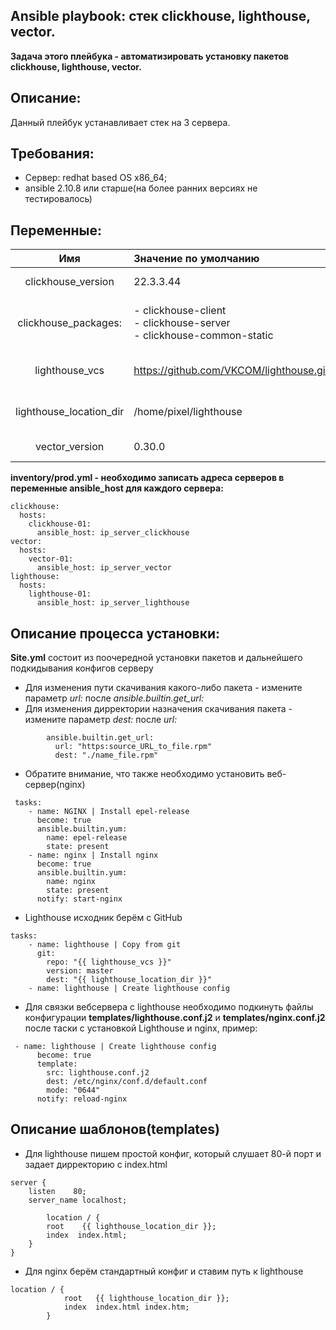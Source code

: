 ## Ansible playbook: стек clickhouse, lighthouse, vector.
<b>Задача этого плейбука - автоматизировать установку пакетов clickhouse, lighthouse, vector.</b>

## Описание:
Данный плейбук устанавливает стек на 3 сервера.


## Требования:
* Сервер: redhat based OS x86_64;
* ansible 2.10.8 или старше(на более ранних версиях не тестировалось)

## Переменные:

|Имя           |Значение по умолчанию | Описание |
|:------------:|:--------------------|:--------|
|clickhouse_version |22.3.3.44|Версия clickhouse пакета |
|clickhouse_packages:| - clickhouse-client <br> - clickhouse-server<br> - clickhouse-common-static |Перечень устанавливаемых пакетов clickhouse|
|lighthouse_vcs|https://github.com/VKCOM/lighthouse.git|Ссылка на исходный код lighthouse|
|lighthouse_location_dir|/home/pixel/lighthouse|Назначение папки установки lighthouse|
|vector_version|0.30.0|Версия Vector пакета|

<b> inventory/prod.yml - необходимо записать адреса серверов в переменные ansible_host для каждого сервера: </b>
```
clickhouse:
  hosts:
    clickhouse-01:
      ansible_host: ip_server_clickhouse
vector:
  hosts:
    vector-01:
      ansible_host: ip_server_vector
lighthouse:
  hosts:
    lighthouse-01:
      ansible_host: ip_server_lighthouse
```
## Описание процесса установки:

<b>Site.yml</b> состоит из поочередной установки пакетов и дальнейшего подкидывания конфигов серверу  
* Для изменения пути скачивания какого-либо пакета - измените параметр <i> url:</i> после <i>ansible.builtin.get_url:</i>
* Для изменения дирректории назначения скачивания пакета - измените параметр <i> dest:</i> после <i> url:</i>
```
        ansible.builtin.get_url:
          url: "https:source_URL_to_file.rpm"
          dest: "./name_file.rpm"
```
* Обратите внимание, что также необходимо установить веб-сервер(nginx)
```
 tasks:
    - name: NGINX | Install epel-release
      become: true
      ansible.builtin.yum:
        name: epel-release
        state: present
    - name: nginx | Install nginx
      become: true
      ansible.builtin.yum:
        name: nginx
        state: present
      notify: start-nginx
```
* Lighthouse исходник берём с GitHub

```
tasks:
    - name: lighthouse | Copy from git
      git:
        repo: "{{ lighthouse_vcs }}"
        version: master
        dest: "{{ lighthouse_location_dir }}"
    - name: lighthouse | Create lighthouse config
```

* Для связки вебсервера с lighthouse необходимо подкинуть файлы конфигурации <b>templates/lighthouse.conf.j2</b> и <b>templates/nginx.conf.j2</b> после таски с установкой Lighthouse и nginx, пример:  

``` EXAMPLE:
 - name: lighthouse | Create lighthouse config
      become: true
      template:
        src: lighthouse.conf.j2
        dest: /etc/nginx/conf.d/default.conf
        mode: "0644"
      notify: reload-nginx
```
## Описание шаблонов(templates)
* Для lighthouse пишем простой конфиг, который слушает 80-й порт и задает дирректорию с index.html
```
server {
    listen    80;
    server_name localhost;

        location / {
        root    {{ lighthouse_location_dir }};
        index  index.html;
    }
}
```
* Для nginx берём стандартный конфиг и ставим путь к lighthouse

```
location / {
            root   {{ lighthouse_location_dir }};
            index  index.html index.htm;
        }
```